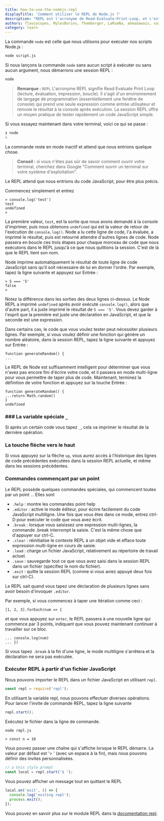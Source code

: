 ```yaml
---
title: how-to-use-the-nodejs-repl
displayTitle: 'Comment utiliser le REPL de Node.js ?'
description: "REPL est l'acronyme de Read-Evaluate-Print-Loop, et c'est un excellent moyen d'explorer rapidement les fonctionnalités de Node.js."
authors: flaviocopes, MylesBorins, fhemberger, LaRuaNa, ahmadawais, vaishnav-mk, augustinmauroy
category: learn
---
```


La commande `node` est celle que nous utilisons pour exécuter nos scripts Node.js :

```bash
node script.js
```

Si nous lançons la commande `node` sans aucun script à exécuter ou sans aucun argument, nous démarrons une session REPL :

```bash
node
```

> **Remarque :** `REPL` L'acronyme REPL signifie Read Evaluate Print Loop (lecture, évaluation, impression, boucle). Il s'agit d'un environnement de langage de programmation (essentiellement une fenêtre de console) qui prend une seule expression comme entrée utilisateur et renvoie le résultat à la console après exécution. La session REPL offre un moyen pratique de tester rapidement un code JavaScript simple.

Si vous essayez maintenant dans votre terminal, voici ce qui se passe :

```bash
❯ node
>
```

La commande reste en mode inactif et attend que nous entrions quelque chose.

> **Conseil :** si vous n'êtes pas sûr de savoir comment ouvrir votre terminal, cherchez dans Google "Comment ouvrir un terminal sur votre système d'exploitation".

Le REPL attend que nous entrions du code JavaScript, pour être plus précis.

Commencez simplement et entrez

```console
> console.log('test')
test
undefined
>
```

La première valeur, `test`, est la sortie que nous avons demandé à la console d'imprimer, puis nous obtenons `undefined` qui est la valeur de retour de l'exécution de `console.log()`.
Node a lu cette ligne de code, l'a évaluée, a imprimé le résultat, puis est retourné attendre d'autres lignes de code. Node passera en boucle ces trois étapes pour chaque morceau de code que nous exécutons dans le REPL jusqu'à ce que nous quittions la session. C'est de là que le REPL tient son nom.

Node imprime automatiquement le résultat de toute ligne de code JavaScript sans qu'il soit nécessaire de lui en donner l'ordre. Par exemple, tapez la ligne suivante et appuyez sur Entrée :

```console
> 5 === '5'
false
>
```

Notez la différence dans les sorties des deux lignes ci-dessus. Le Node REPL a imprimé `undefined` après avoir exécuté `console.log()`, alors que d'autre part, il a juste imprimé le résultat de `5 === '5'`. Vous devez garder à l'esprit que la première est juste une déclaration en JavaScript, et que la seconde est une expression.

Dans certains cas, le code que vous voulez tester peut nécessiter plusieurs lignes. Par exemple, si vous voulez définir une fonction qui génère un nombre aléatoire, dans la session REPL, tapez la ligne suivante et appuyez sur Entrée :

```console
function generateRandom() {
...
```

Le REPL de Node est suffisamment intelligent pour déterminer que vous n'avez pas encore fini d'écrire votre code, et il passera en mode multi-ligne pour vous permettre de taper plus de code. Maintenant, terminez la définition de votre fonction et appuyez sur la touche Entrée :

```console
function generateRandom() {
...return Math.random()
}
undefined
```

### ### La variable spéciale `_`

Si après un certain code vous tapez `_`, cela va imprimer le résultat de la dernière opération.

### La touche flèche vers le haut

Si vous appuyez sur la flèche `up`, vous aurez accès à l'historique des lignes de code précédentes exécutées dans la session REPL actuelle, et même dans les sessions précédentes.

### Commandes commençant par un point

Le REPL possède quelques commandes spéciales, qui commencent toutes par un point `.`. Elles sont

* `.help` : montre les commandes point help
* `.editor` : active le mode éditeur, pour écrire facilement du code JavaScript multiligne. Une fois que vous êtes dans ce mode, entrez ctrl-D pour exécuter le code que vous avez écrit.
* `.break` : lorsque vous saisissez une expression multi-lignes, la commande .break interrompt la saisie. C'est la même chose que d'appuyer sur ctrl-C.
* `.clear` : réinitialise le contexte REPL à un objet vide et efface toute expression multi-ligne en cours de saisie.
* `.load` : charge un fichier JavaScript, relativement au répertoire de travail actuel.
* `.save` : sauvegarde tout ce que vous avez saisi dans la session REPL dans un fichier (spécifiez le nom du fichier).
* `.exit` : quitte la session REPL (comme si vous aviez appuyé deux fois sur ctrl-C).

Le REPL sait quand vous tapez une déclaration de plusieurs lignes sans avoir besoin d'invoquer `.editor`.

Par exemple, si vous commencez à taper une itération comme ceci :

```console
[1, 2, 3].forEach(num => {
```

et que vous appuyez sur `enter`, le REPL passera à une nouvelle ligne qui commence par 3 points, indiquant que vous pouvez maintenant continuer à travailler sur ce bloc.

```console
... console.log(num)
... })
```

Si vous tapez `.break` à la fin d'une ligne, le mode multiligne s'arrêtera et la déclaration ne sera pas exécutée.

### Exécuter REPL à partir d'un fichier JavaScript

Nous pouvons importer le REPL dans un fichier JavaScript en utilisant `repl`.

```js
const repl = require('repl');
```

En utilisant la variable repl, nous pouvons effectuer diverses opérations.
Pour lancer l'invite de commande REPL, tapez la ligne suivante

```js
repl.start();
```

Exécutez le fichier dans la ligne de commande.

```bash
node repl.js
```

```console
> const n = 10
```

Vous pouvez passer une chaîne qui s'affiche lorsque le REPL démarre. La valeur par défaut est '> ' (avec un espace à la fin), mais nous pouvons définir des invites personnalisées.

```js
// a Unix style prompt
const local = repl.start('$ ');
```

Vous pouvez afficher un message tout en quittant le REPL

```js
local.on('exit', () => {
  console.log('exiting repl');
  process.exit();
});
```

Vous pouvez en savoir plus sur le module REPL dans la [documentation repl](/api/repl/).
